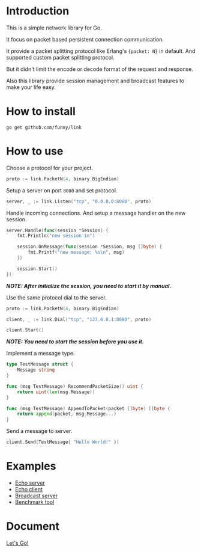 Introduction
============

This is a simple network library for Go.

It focus on packet based persistent connection communication.

It provide a packet splitting protocol like Erlang's `{packet: N}` in default. And supported custom packet splitting protocol.

But it didn't limit the encode or decode format of the request and response.

Also this library provide session management and broadcast features to make your life easy.

How to install
==============

```
go get github.com/funny/link
```

How to use
===========

Choose a protocol for your project.

```go
proto := link.PacketN(4, binary.BigEndian)
```

Setup a server on port `8080` and set protocol.

```go
server, _ := link.Listen("tcp", "0.0.0.0:8080", proto)
```

Handle incoming connections. And setup a message handler on the new session.

```go
server.Handle(func(session *Session) {
	fmt.Println("new session in")

	session.OnMessage(func(session *Session, msg []byte) {
		fmt.Printf("new message: %s\n", msg)
	})

	session.Start()
})
```

***NOTE: After initialize the session, you need to start it by manual.***

Use the same protocol dial to the server.

```go
proto := link.PacketN(4, binary.BigEndian)

client, _ := link.Dial("tcp", "127.0.0.1:8080", proto)

client.Start()
```

***NOTE: You need to start the session before you use it.***

Implement a message type.

```go
type TestMessage struct {
	Message string
}

func (msg TestMessage) RecommendPacketSize() uint {
	return uint(len(msg.Message))
}

func (msg TestMessage) AppendToPacket(packet []byte) []byte {
	return append(packet, msg.Message...)
}
```

Send a message to server.

```go
client.Send(TestMessage{ "Hello World!" })
```

Examples
========

* [Echo server](https://github.com/funny/link-demo/tree/master/echo_server/main.go)
* [Echo client](https://github.com/funny/link-demo/tree/master/echo_client/main.go)
* [Broadcast server](https://github.com/funny/link-demo/tree/master/broadcast/main.go)
* [Benchmark tool](https://github.com/funny/link-demo/tree/master/benchmark/main.go)

Document
========

[Let's Go!](http://godoc.org/github.com/funny/link)

